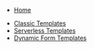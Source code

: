 - [Home](https://corticon.github.io/templates/#/?id=serverless-templates)

* [Classic Templates](classic-templates/README.md)
* [Serverless Templates](js-templates/README.md)
* [Dynamic Form Templates](form-templates/README.md)

<footer id="mb-footer"></footer>